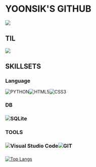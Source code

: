 # YOONSIK'S GITHUB

<a href='https://github.com/Yoonsik-Shin'>
    <img align='center' src='https://github-readme-stats.vercel.app/api?username=Yoonsik-Shin&show_icons=true&theme=highcontrast'/>
</a>



## TIL

<a href='https://github.com/Yoonsik-Shin/TIL'>
<img align='center' src='https://github-readme-stats.vercel.app/api/pin/?username=Yoonsik-Shin&repo=TIL&show_icons=true&theme=highcontrast'/></a>



## SKILLSETS

### Language

![PYTHON](https://img.shields.io/badge/Python-3776AB.svg?&style=for-the-badge&logo=Python&logoColor=white)![HTML5](https://img.shields.io/badge/HTML-E34F26.svg?&style=for-the-badge&logo=HTML5&logoColor=white)![CSS3](https://img.shields.io/badge/CSS-1572B6.svg?&style=for-the-badge&logo=CSS3&logoColor=white)

### DB

### ![SQLite](https://img.shields.io/badge/sqlite-003B57.svg?&style=for-the-badge&logo=SQLite&logoColor=white)

### TOOLS

### ![Visual Studio Code](https://img.shields.io/badge/Visual%20Studio%20Code-007ACC.svg?&style=for-the-badge&logo=Visual%20Studio%20Code&logoColor=white)![GIT](https://img.shields.io/badge/GIT-F05032.svg?&style=for-the-badge&logo=git&logoColor=white)

### 

[![Top Langs](https://github-readme-stats.vercel.app/api/top-langs/?username=Yoonsik-Shin&show_icons=true&theme=highcontrast)](https://github.com/Yoonsik-Shin)